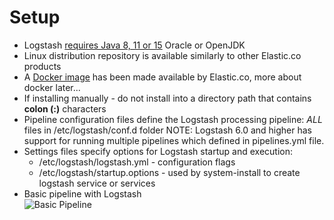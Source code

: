 # Setup

* Logstash [requires Java 8, 11 or 15](https://www.elastic.co/guide/en/logstash/current/installing-logstash.html) Oracle or OpenJDK
* Linux distribution repository is available similarly to other Elastic.co products
* A [Docker image](https://www.elastic.co/guide/en/logstash/current/docker.html) has been made available by Elastic.co, more about docker later...
* If installing manually - do not install into a directory path that contains **colon \(:\)** characters  
* Pipeline configuration files define the Logstash processing pipeline: _ALL_ files in /etc/logstash/conf.d folder
  NOTE: Logstash 6.0 and higher has support for running multiple pipelines which defined in pipelines.yml file.
* Settings files specify options for Logstash startup and execution:
  * /etc/logstash/logstash.yml - configuration flags
  * /etc/logstash/startup.options - used by system-install to create logstash service or services
* Basic pipeline with Logstash  
  ![Basic Pipeline](../../media/basic_logstash_pipeline.png)



